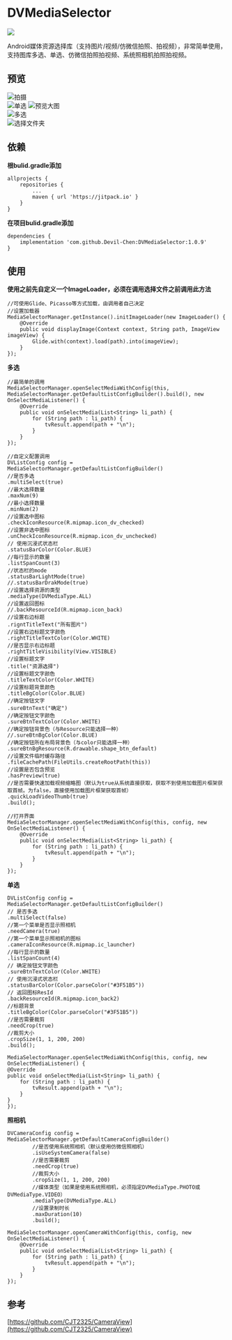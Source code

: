 # DVMediaSelector
[![](https://jitpack.io/v/Devil-Chen/DVMediaSelector.svg)](https://jitpack.io/#Devil-Chen/DVMediaSelector)  
  
Android媒体资源选择库（支持图片/视频/仿微信拍照、拍视频），非常简单使用，支持图库多选、单选、仿微信拍照拍视频、系统照相机拍照拍视频。

## 预览
![拍摄](https://github.com/Devil-Chen/DVMediaSelector/blob/master/screenshot/take_photo.png)  
![单选](https://github.com/Devil-Chen/DVMediaSelector/blob/master/screenshot/single_select.png) 
![预览大图](https://github.com/Devil-Chen/DVMediaSelector/blob/master/screenshot/preview.png)  
![多选](https://github.com/Devil-Chen/DVMediaSelector/blob/master/screenshot/multiple_select.png)  
![选择文件夹](https://github.com/Devil-Chen/DVMediaSelector/blob/master/screenshot/folder_select.png)  

## 依赖
**根bulid.gradle添加**
```
allprojects {
    repositories {
        ...
        maven { url 'https://jitpack.io' }
    }
}
```
**在项目bulid.gradle添加**
```
dependencies {
    implementation 'com.github.Devil-Chen:DVMediaSelector:1.0.9'
}
```

## 使用
**使用之前先自定义一个ImageLoader，必须在调用选择文件之前调用此方法**
```
//可使用Glide、Picasso等方式加载，由调用者自己决定
//设置加载器
MediaSelectorManager.getInstance().initImageLoader(new ImageLoader() {
    @Override
    public void displayImage(Context context, String path, ImageView imageView) {
        Glide.with(context).load(path).into(imageView);
    }
});
```

**多选**
```
//最简单的调用
MediaSelectorManager.openSelectMediaWithConfig(this, MediaSelectorManager.getDefaultListConfigBuilder().build(), new OnSelectMediaListener() {
    @Override
    public void onSelectMedia(List<String> li_path) {
        for (String path : li_path) {
            tvResult.append(path + "\n");
        }
    }
});

//自定义配置调用
DVListConfig config = MediaSelectorManager.getDefaultListConfigBuilder()
//是否多选
.multiSelect(true)
//最大选择数量
.maxNum(9)
//最小选择数量
.minNum(2)
//设置选中图标
.checkIconResource(R.mipmap.icon_dv_checked)
//设置非选中图标
.unCheckIconResource(R.mipmap.icon_dv_unchecked)
// 使用沉浸式状态栏
.statusBarColor(Color.BLUE)
//每行显示的数量
.listSpanCount(3)
//状态栏的mode
.statusBarLightMode(true)
//.statusBarDrakMode(true)
//设置选择资源的类型
.mediaType(DVMediaType.ALL)
//设置返回图标
//.backResourceId(R.mipmap.icon_back)
//设置右边标题
.rigntTitleText("所有图片")
//设置右边标题文字颜色
.rightTitleTextColor(Color.WHITE)
//是否显示右边标题
.rightTitleVisibility(View.VISIBLE)
//设置标题文字
.title("资源选择")
//设置标题文字颜色
.titleTextColor(Color.WHITE)
//设置标题背景颜色
.titleBgColor(Color.BLUE)
//确定按钮文字
.sureBtnText("确定")
//确定按钮文字颜色
.sureBtnTextColor(Color.WHITE)
//确定按钮背景色（与Resource只能选择一种）
//.sureBtnBgColor(Color.BLUE)
//确定按钮所在布局背景色（与color只能选择一种）
.sureBtnBgResource(R.drawable.shape_btn_default)
//设置文件临时缓存路径
.fileCachePath(FileUtils.createRootPath(this))
//设置是否包含预览
.hasPreview(true)
//是否需要快速加载视频缩略图（默认为true从系统直接获取，获取不到使用加载图片框架获取首帧。为false，直接使用加载图片框架获取首帧）
.quickLoadVideoThumb(true)
.build();

//打开界面
MediaSelectorManager.openSelectMediaWithConfig(this, config, new OnSelectMediaListener() {
    @Override
    public void onSelectMedia(List<String> li_path) {
        for (String path : li_path) {
            tvResult.append(path + "\n");
        }
    }
});
```
**单选**
```
DVListConfig config = MediaSelectorManager.getDefaultListConfigBuilder()
// 是否多选
.multiSelect(false)
//第一个菜单是否显示照相机
.needCamera(true)
//第一个菜单显示照相机的图标
.cameraIconResource(R.mipmap.ic_launcher)
//每行显示的数量
.listSpanCount(4)
// 确定按钮文字颜色
.sureBtnTextColor(Color.WHITE)
// 使用沉浸式状态栏
.statusBarColor(Color.parseColor("#3F51B5"))
// 返回图标ResId
.backResourceId(R.mipmap.icon_back2)
//标题背景
.titleBgColor(Color.parseColor("#3F51B5"))
//是否需要裁剪
.needCrop(true)
//裁剪大小
.cropSize(1, 1, 200, 200)
.build();

MediaSelectorManager.openSelectMediaWithConfig(this, config, new OnSelectMediaListener() {
@Override
public void onSelectMedia(List<String> li_path) {
    for (String path : li_path) {
        tvResult.append(path + "\n");
    }
}
});
```

**照相机**
```
DVCameraConfig config = MediaSelectorManager.getDefaultCameraConfigBuilder()
        //是否使用系统照相机（默认使用仿微信照相机）
        .isUseSystemCamera(false)
        //是否需要裁剪
        .needCrop(true)
        //裁剪大小
        .cropSize(1, 1, 200, 200)
        //媒体类型（如果是使用系统照相机，必须指定DVMediaType.PHOTO或DVMediaType.VIDEO）
        .mediaType(DVMediaType.ALL)
        //设置录制时长
        .maxDuration(10)
        .build();

MediaSelectorManager.openCameraWithConfig(this, config, new OnSelectMediaListener() {
    @Override
    public void onSelectMedia(List<String> li_path) {
        for (String path : li_path) {
            tvResult.append(path + "\n");
        }
    }
});
```

## 参考
[https://github.com/CJT2325/CameraView](https://github.com/CJT2325/CameraView)
